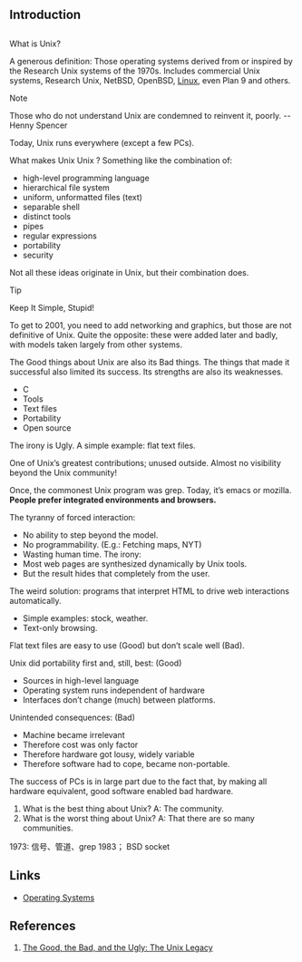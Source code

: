 ## Introduction

## 

What is Unix?

A generous definition: Those operating systems derived from or inspired by the Research Unix systems of the 1970s.
Includes commercial Unix systems, Research Unix, NetBSD, OpenBSD, [Linux](/docs/CS/OS/Linux/Linux.md), even Plan 9 and others.

> [!Note]
>
> Those who do not understand Unix are condemned to reinvent it, poorly.    --Henny Spencer

Today, Unix runs everywhere (except a few PCs).

What makes Unix Unix ?
Something like the combination of:

- high-level programming language
- hierarchical file system
- uniform, unformatted files (text)
- separable shell
- distinct tools
- pipes
- regular expressions
- portability
- security

Not all these ideas originate in Unix, but their combination does.

> [!TIP]
>
> Keep It Simple, Stupid!

To get to 2001, you need to add networking and graphics, but those are not definitive of Unix.
Quite the opposite: these were added later and badly, with models taken largely from other systems.

The Good things about Unix are also its Bad things. The things that made it successful also limited its success.
Its strengths are also its weaknesses.

- C
- Tools
- Text files
- Portability
- Open source

The irony is Ugly.
A simple example: flat text files.

One of Unix’s greatest contributions; unused outside.
Almost no visibility beyond the Unix community!

Once, the commonest Unix program was grep. Today, it’s emacs or mozilla.
**People prefer integrated environments and browsers.**

The tyranny of forced interaction:

- No ability to step beyond the model.
- No programmability. (E.g.: Fetching maps, NYT)
- Wasting human time.
  The irony:
- Most web pages are synthesized dynamically by Unix tools.
- But the result hides that completely from the user.

The weird solution: programs that interpret HTML to drive web interactions automatically.

- Simple examples: stock, weather.
- Text-only browsing.

Flat text files are easy to use (Good) but don’t scale well (Bad).

Unix did portability first and, still, best: (Good)

- Sources in high-level language
- Operating system runs independent of hardware
- Interfaces don’t change (much) between platforms.

Unintended consequences: (Bad)

- Machine became irrelevant
- Therefore cost was only factor
- Therefore hardware got lousy, widely variable
- Therefore software had to cope, became non-portable.

The success of PCs is in large part due to the fact that, by making all hardware equivalent, good software enabled bad hardware.


1. What is the best thing about Unix?
   A: The community.
2. What is the worst thing about Unix?
   A: That there are so many communities.





1973: 信号、管道、grep
1983； BSD socket









## Links

- [Operating Systems](/docs/CS/OS/OS.md)



## References

1. [The Good, the Bad, and the Ugly: The Unix Legacy](http://herpolhode.com/rob/ugly.pdf)

